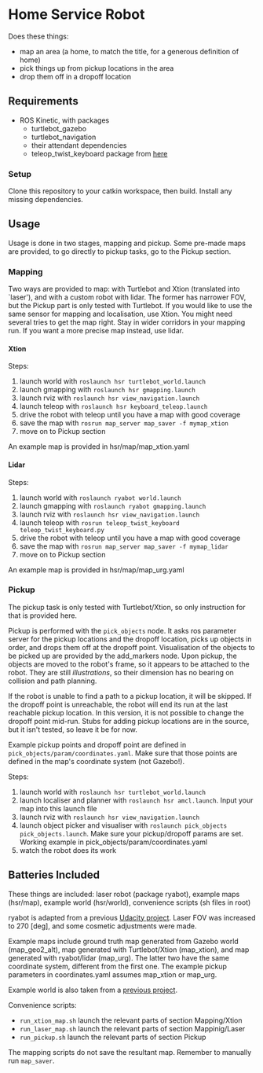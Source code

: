 # Home Service Robot
Does these things:
- map an area (a home, to match the title, for a generous definition of home)
- pick things up from pickup locations in the area
- drop them off in a dropoff location

## Requirements
- ROS Kinetic, with packages
    - turtlebot_gazebo
    - turtlebot_navigation
    - their attendant dependencies
    - teleop_twist_keyboard package from [here](https://github.com/ros-teleop/teleop_twist_keyboard) 

### Setup
Clone this repository to your catkin workspace, then build. Install any missing dependencies.

## Usage
Usage is done in two stages, mapping and pickup. Some pre-made maps are provided, to go directly to pickup tasks, go to the Pickup section.

### Mapping
Two ways are provided to map: with Turtlebot and Xtion (translated into `laser'), and with a custom robot with lidar. The former has narrower FOV, but the Pickup part is only tested with Turtlebot. If you would like to use the same sensor for mapping and localisation, use Xtion. You might need several tries to get the map right. Stay in wider corridors in your mapping run. If you want a more precise map instead, use lidar.

#### Xtion
Steps:
1. launch world with `roslaunch hsr turtlebot_world.launch`
1. launch gmapping with `roslaunch hsr gmapping.launch`
1. launch rviz with `roslaunch hsr view_navigation.launch`
1. launch teleop with `roslaunch hsr keyboard_teleop.launch`
1. drive the robot with teleop until you have a map with good coverage
1. save the map with `rosrun map_server map_saver -f mymap_xtion`
1. move on to Pickup section

An example map is provided in hsr/map/map_xtion.yaml

#### Lidar
Steps:
1. launch world with `roslaunch ryabot world.launch`
1. launch gmapping with `roslaunch ryabot gmapping.launch`
1. launch rviz with `roslaunch hsr view_navigation.launch`
1. launch teleop with `rosrun teleop_twist_keyboard teleop_twist_keyboard.py`
1. drive the robot with teleop until you have a map with good coverage
1. save the map with `rosrun map_server map_saver -f mymap_lidar`
1. move on to Pickup section

An example map is provided in hsr/map/map_urg.yaml

### Pickup
The pickup task is only tested with Turtlebot/Xtion, so only instruction for that is provided here. 

Pickup is performed with the `pick_objects` node. It asks ros parameter server for the pickup locations and the dropoff location, picks up objects in order, and drops them off at the dropoff point. Visualisation of the objects to be picked up are provided by the add_markers node. Upon pickup, the objects are moved to the robot's frame, so it appears to be attached to the robot. They are still *illustrations*, so their dimension has no bearing on collision and path planning.

If the robot is unable to find a path to a pickup location, it will be skipped. If the dropoff point is unreachable, the robot will end its run at the last reachable pickup location. In this version, it is not possible to change the dropoff point mid-run. Stubs for adding pickup locations are in the source, but it isn't tested, so leave it be for now.

Example pickup points and dropoff point are defined in `pick_objects/param/coordinates.yaml`. Make sure that those points are defined in the map's coordinate system (not Gazebo!).

Steps:
1. launch world with `roslaunch hsr turtlebot_world.launch`
1. launch localiser and planner with `roslaunch hsr amcl.launch`. Input your map into this launch file
1. launch rviz with `roslaunch hsr view_navigation.launch`
1. launch object picker and visualiser with `roslaunch pick_objects pick_objects.launch`. Make sure your pickup/dropoff params are set. Working example in pick_objects/param/coordinates.yaml
1. watch the robot does its work

## Batteries Included

These things are included: laser robot (package ryabot), example maps (hsr/map), example world (hsr/world), convenience scripts (sh files in root)

ryabot is adapted from a previous [Udacity project](https://github.com/ryanotron/rya_udrse_p4_wai). Laser FOV was increased to 270 [deg], and some cosmetic adjustments were made.

Example maps include ground truth map generated from Gazebo world (map_geo2_alt), map generated with Turtlebot/Xtion (map_xtion), and map generated with ryabot/lidar (map_urg). The latter two have the same coordinate system, different from the first one. The example pickup parameters in coordinates.yaml assumes map_xtion or map_urg.

Example world is also taken from a [previous project](https://github.com/ryanotron/rya_udrse_p4_wai).

Convenience scripts:
- `run_xtion_map.sh` launch the relevant parts of section Mapping/Xtion
- `run_laser_map.sh` launch the relevant parts of section Mappinig/Laser
- `run_pickup.sh` launch the relevant parts of section Pickup

The mapping scripts do not save the resultant map. Remember to manually run `map_saver`.